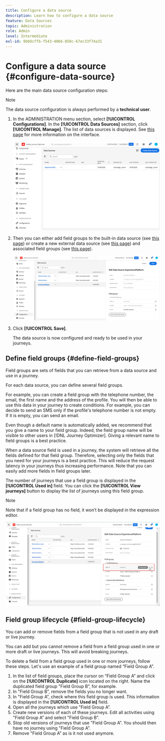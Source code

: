 ```yaml
---
title: Configure a data source
description: Learn how to configure a data source
feature: Data Sources
topic: Administration
role: Admin
level: Intermediate
exl-id: 9b0dcffb-f543-4066-850c-67ec33f74a31
---
```

# Configure a data source {#configure-data-source}

Here are the main data source configuration steps:

>[!NOTE]
>
>The data source configuration is always performed by a **technical user**.

1. In the ADMINISTRATION menu section, select **[!UICONTROL Configurations]**. In the  **[!UICONTROL Data Sources]** section, click **[!UICONTROL Manage]**. The list of data sources is displayed. See [this page](../start/user-interface.md) for more information on the interface. 

    ![](assets/journey18.png)

1. Then you can either add field groups to the built-in data source (see [this page](../datasource/adobe-experience-platform-data-source.md)) or create a new external data source (see [this page](../datasource/external-data-sources.md)) and associated field groups (see [this page](../datasource/configure-data-sources.md#define-field-groups)).

    ![](assets/journey23.png)

1. Click **[!UICONTROL Save]**.

    The data source is now configured and ready to be used in your journeys.

## Define field groups {#define-field-groups}

Field groups are sets of fields that you can retrieve from a data source and use in a journey.

For each data source, you can define several field groups.

For example, you can create a field group with the telephone number, the email, the first name and the address of the profile. You will then be able to use this data in your journey to create conditions. For example, you can decide to send an SMS only if the profile's telephone number is not empty. If it is empty, you can send an email.

Even though a default name is automatically added, we recommend that you give a name to  your field group. Indeed, the field group name will be visible to other users in [!DNL Journey Optimizer]. Giving a relevant name to field groups is a best practice.

When a data source field is used in a journey, the system will retrieve all the fields defined for that field group. Therefore, selecting only the fields that you need for your journeys is a best practice. This will reduce the request latency in your journeys thus increasing performance. Note that you can easily add more fields in field groups later.

The number of journeys that use a field group is displayed in the **[!UICONTROL Used in]** field. You can click the **[!UICONTROL View journeys]** button to display the list of journeys using this field group.

>[!NOTE]
>
>Note that if a field group has no field, it won’t be displayed in the expression editor.

 ![](assets/journey3bis.png)

## Field group lifecycle {#field-group-lifecycle}

You can add or remove fields from a field group that is not used in any draft or live journey.

You can add but you cannot remove a field from a field group used in one or more draft or live journeys. This will avoid breaking journeys.

To delete a field from a field group used in one or more journeys, follow these steps. Let's use an example of a field group named “Field Group A”.

1. In the list of field groups, place the cursor on “Field Group A” and click on the **[!UICONTROL Duplicate]** icon located on the right. Name the duplicated field group "Field Group B”, for example.
1. In "Field Group B”, remove the fields you no longer want.
1. In "Field Group A”, check where this field group is used. This information is displayed in the **[!UICONTROL Used in]** field.
1. Open all the journeys which use "Field Group A”.
1. Create new versions of each of these journeys. Edit all activities using "Field Group A” and select "Field Group B”.
1. Stop old versions of journeys that use "Field Group A”. You should then have no journey using "Field Group A”.
1. Remove "Field Group A” as is it not used anymore.
